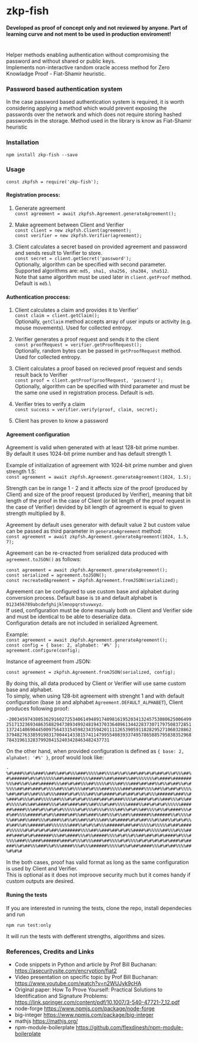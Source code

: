 # zkp-fish

#### Developed as proof of concept only and not reviewed by anyone. Part of learning curve and not ment to be used in production enviroment!
#
Helper methods enabling authentication without compromising the password and without shared or public keys.\
Implements non-interactive random oracle access method for Zero Knowladge Proof - Fiat-Shamir heuristic.

### Password based authentication system
In the case password based authentication system is required, it is worth considering applying a method which would prevent exposing the passwords over the network and which does not require storing hashed passwords in the storage. Method used in the library is know as Fiat-Shamir heuristic

### Installation

`npm install zkp-fish --save`

### Usage
`const zkpfsh = require('zkp-fish');`

#### Registration process:

1. Generate agreement\
`const agreement = await zkpfsh.Agreement.generateAgreement();`

2. Make agreement between Client and Verifier\
`const client = new zkpfsh.Client(agreement);`\
`const verifier = new zkpfsh.Verifier(agreement);`

3. Client calculates a secret based on provided agreement and password and sends result to Verifier to store.\
`const secret = client.getSecret('password');`\
Optionally, algorithm can be specified with second parameter. Supported algorithms are: `md5, sha1, sha256, sha384, sha512`.\
Note that same algorithm must be used later in `client.getProof` method. Default is `md5`.\

#### Authentication proccess:

1. Client calculates a claim and provides it to Verifier'\
`const claim = client.getClaim();`\
Optionally, `getClaim` method accepts array of user inputs or activity (e.g. mouse movements). Used for collected entropy.

2. Verifier generates a proof request and sends it to the client\
`const proofRequest = verifier.getProofRequest();`\
Optionally, random bytes can be passed in `getProofRequest` method. Used for collected entropy.

3. Client calculates a proof based on recieved proof request and sends result back to Verifier\
`const proof = client.getProof(proofRequest, 'password');`\
Optionally, algorithm can be specified with third parameter and must be the same one used in registration process. Default is `md5`.

4. Verifier tries to verify a claim\
`const success = verifier.verify(proof, claim, secret);`

5. Client has proven to know a password

#### Agreement configuration

Agreement is valid when generated with at least 128-bit prime number.\
By default it uses 1024-bit prime number and has default strength 1.

Example of initialization of agreement with 1024-bit prime number and given strength 1.5:\
`const agreement = await zkpfsh.Agreement.generateAgreement(1024, 1.5);`

Strength can be in range 1 - 2 and it affects size of the proof (produced by Client) and size of the proof request (produced by Verifier), meaning that bit length of the proof in the case of Client (or bit length of the proof request in the case of Verifier) devided by bit length of agreement is equal to given strength multiplied by 8.

Agreement by default uses generator with default value 2 but custom value can be passed as third parameter in `generateAgreement` method:\
`const agreement = await zkpfsh.Agreement.generateAgreement(1024, 1.5, 7);`

Agreement can be re-creacted from serialized data produced with `agreement.toJSON()` as follows:

`const agreement = await zkpfsh.Agreement.generateAgreement();`\
`const serialized = agreement.toJSON();`\
`const recreatedAgreement = zkpfsh.Agreement.fromJSON(serialized);`

Agreement can be configured to use custom base and alphabet during conversion process. Default base is `10` and default alphabet is `0123456789abcdefghijklmnopqrstuvwxyz`.\
If used, configuration must be done manualy both on Client and Verifier side and must be identical to be able to deserialize data.\
Configuration details are not included in serialized Agreement.

Example:\
`const agreement = await zkpfsh.Agreement.generateAgreement();`\
`const config = { base: 2, alphabet: '#%' };`\
`agreement.configure(config);`

Instance of agreement from JSON:

`const agreement = zkpfsh.Agreement.fromJSON(serialized, config);`

By doing this, all data produced by Client or Verifier will use same custom base and alphabet.\
To simply, when using 128-bit agreement with strenght 1 and with default configuration (base `10` and alphabet `Agreement.DEFAULT_ALPHABET`), Client produces following proof:

`-200345974380536291602725340614948917409816195203413245753080625006499251713236934863588294738934992481943703364096134422837307179750837285113724140690445009756433154598234359420111126539059118282952710603288623794827633859198317004414338157411479955408393374957865885795838352968784319613283799204152403428463482437731`

On the other hand, when provided configuration is defined as `{ base: 2, alphabet: '#%' }`, proof would look like:

`-%#%###%%#%%###%%##%%##%#%%%###%%%%%##%%%%#%%#%%##%##%#%#%##%#%%#%%%##%#%######%#%%#%%%%%%##%######%%%%####%%##%####%%##%%%%%%%#%####%#######%%%##%%#%%##%#####%%%##%#%##%%%##%%%%%#%%%##%%%###%##%##%%#%%#%##%%#%#%%%%##%##%###%#%%%%##%%%#%%%%##%#%%%###%%%%%###%####%%%%##%%#%##%#%%%%%##%##%#%%##%%%#%%%####%#%#%%%%##%%#%####%#%#%##%#%#%#%%%######%###%%#%###%#%%%#%##%%%%%##%%%#%#%#%#%%%##%##%#%###%%%%#%###%#%#%%###%%%#%%###%%%%%#%%##%####%%%#%##%###%##%%##%%%#%##%%%%%####%%##%#%#%#%%%%%%######%####%%%##%#%%#%#%#%%%%%%#%#%%%#%%%#%%%%##%%#%#%%##%%%%#%%#%####%%%##%##%%%%#####%#%#%%####%##%%##%###%%##%%%#%%##%%######%%######%%#%%%%#%%##%##%%###%%%#%###%%#%%#%%##%%#%%%##%%#%####%#%#%##%%%#%%##%%#%#%#%%#%##%%#%%#####%##%%%%%%%###%%#%#%%#%%%######%##%##%%%%%#%%%%%#%##%#####%%%%%%#%#%#%#%#%##%%#######%%%%##%%###%##%#%#%%####%#%%%%%##%%%#%%%####%###%#%#%######%%%##%####%%%#%%#####%%%%#%#%%#%%##%##%#%#%####%#%%%#%%%%###%%%###%######%###%#%%%#%%%###%##%%%%#%#%%%%#%#%#%#%#%#%###%#%#####%%#%##%%%###%%#%%%####%%%#%%%######%%%%%#%%#%##%####%%%#%#%##%%%%##%#%#%#`

In the both cases, proof has valid format as long as the same configuration is used by Client and Verifier.\
This is optional as it does not improove security much but it comes handy if custom outputs are desired.

#### Runing the tests

If you are interested in running the tests, clone the repo, install dependecies and run

`npm run test:only`

It will run the tests with defferent strengths, algorithms and sizes.

### References, Credits and Links
- Code snippets in Python and article by Prof Bill Buchanan: https://asecuritysite.com/encryption/fiat2
- Video presentation on specific topic by Prof Bill Buchanan: https://www.youtube.com/watch?v=n2WUJyk9cHA
- Original paper: How To Prove Yourself: Practical Solutions to Identification and Signature Problems: https://link.springer.com/content/pdf/10.1007/3-540-47721-7_12.pdf
- node-forge https://www.npmjs.com/package/node-forge
- big-integer https://www.npmjs.com/package/big-integer
- mathjs https://mathjs.org/
- npm-module-boilerplate https://github.com/flexdinesh/npm-module-boilerplate
